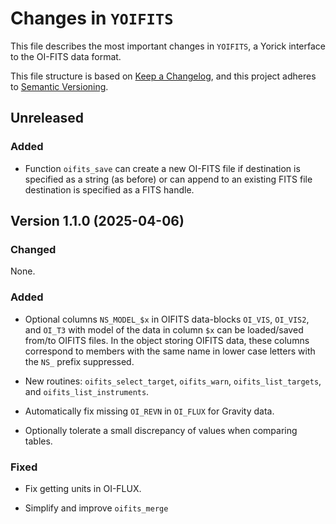 # Changes in `YOIFITS`

This file describes the most important changes in `YOIFITS`, a Yorick interface to the
OI-FITS data format.

This file structure is based on [Keep a Changelog](https://keepachangelog.com/en/1.1.0/),
and this project adheres to [Semantic Versioning](https://semver.org/spec).

## Unreleased

### Added

- Function `oifits_save` can create a new OI-FITS file if destination is specified as a
  string (as before) or can append to an existing FITS file destination is specified as a
  FITS handle.

## Version 1.1.0 (2025-04-06)

### Changed

None.

### Added

- Optional columns `NS_MODEL_$x` in OIFITS data-blocks `OI_VIS`, `OI_VIS2`, and `OI_T3`
  with model of the data in column `$x` can be loaded/saved from/to OIFITS files. In the
  object storing OIFITS data, these columns correspond to members with the same name in
  lower case letters with the `NS_` prefix suppressed.

- New routines: `oifits_select_target`, `oifits_warn`, `oifits_list_targets`, and
  `oifits_list_instruments`.

- Automatically fix missing `OI_REVN` in `OI_FLUX` for Gravity data.

- Optionally tolerate a small discrepancy of values when comparing tables.

### Fixed

- Fix getting units in OI-FLUX.

- Simplify and improve `oifits_merge`

